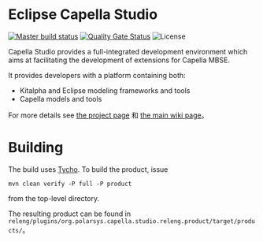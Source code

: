 # Eclipse Capella Studio

[![Master build status](https://img.shields.io/jenkins/build?jobUrl=https%3A%2F%2Fci.eclipse.org%2Fcapella%2Fview%2FCapella%2520Studio%2Fjob%2FCapella-Studio%2Fjob%2Fmaster%2F)](https://ci.eclipse.org/capella/view/Capella%20Studio/job/Capella-Studio/job/master/)
[![Quality Gate Status](https://sonarcloud.io/api/project_badges/measure?project=eclipse_capella-studio&metric=alert_status)](https://sonarcloud.io/dashboard?id=eclipse_capella-studio)
![License](https://img.shields.io/github/license/eclipse/capella-studio)

Capella Studio provides a full-integrated development environment which aims at facilitating the development of extensions for Capella MBSE.

It provides developers with a platform containing both:
- Kitalpha and Eclipse modeling frameworks and tools
- Capella models and tools

For more details see [the project page](http://www.eclipse.org/Capella) 和 [the main wiki page](https://wiki.eclipse.org/Capella/Studio)。

# Building

The build uses [Tycho](http://www.eclipse.org/tycho/). To build the product, issue
```
mvn clean verify -P full -P product 
```
from the top-level directory.

The resulting product can be found in `releng/plugins/org.polarsys.capella.studio.releng.product/target/products/`。
